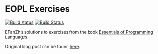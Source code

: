 # EOPL Exercises

[![Build status](https://ci.appveyor.com/api/projects/status/github/EFanZh/EOPL-Exercises?branch=master&svg=true)](https://ci.appveyor.com/project/EFanZh/EOPL-Exercises/branch/master)
[![Build Status](https://travis-ci.org/EFanZh/EOPL-Exercises.svg?branch=master)](https://travis-ci.org/EFanZh/EOPL-Exercises)

EFanZh’s solutions to exercises from the book [Essentials of Programming Languages](http://www.eopl3.com).

Original blog post can be found [here](https://efanzh.org/2017/08/06/essentials-of-programming-languages-exercises.html).
